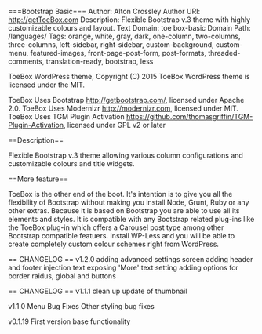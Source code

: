 ===Bootstrap Basic===
Author: Alton Crossley
Author URI: http://getToeBox.com
Description: Flexible Bootstrap v.3 theme with highly customizable colours and layout.
Text Domain: toe box-basic
Domain Path: /languages/
Tags: orange, white, gray, dark, one-column, two-columns, three-columns, left-sidebar, right-sidebar, custom-background, custom-menu, featured-images, front-page-post-form, post-formats, threaded-comments, translation-ready, bootstrap, less

ToeBox WordPress theme, Copyright (C) 2015
ToeBox WordPress theme is licensed under the MIT.

ToeBox Uses Bootstrap http://getbootstrap.com/, licensed under Apache 2.0.
ToeBox Uses Modernizr http://modernizr.com, licensed under MIT.
ToeBox Uses TGM Plugin Activation https://github.com/thomasgriffin/TGM-Plugin-Activation, licensed under GPL v2 or later

==Description==

Flexible Bootstrap v.3 theme allowing various column configurations and customizable colours and title widgets.

==More feature==

ToeBox is the other end of the boot.  It's intention is to give you all the flexibility of Bootstrap without making you install Node, Grunt, Ruby or any other extras.
Because it is based on Bootstrap you are able to use all its elements and styles.  It is compatible with any Bootstrap related plug-ins like the ToeBox plug-in which offers a Carousel post type among other Bootstrap compatible featuers.
Install WP-Less and you will be able to create completely custom colour schemes right from WordPress. 

== CHANGELOG ==
v1.2.0
adding advanced settings screen
adding header and footer injection text
exposing 'More' text setting
adding options for border raidus, global and buttons

== CHANGELOG ==
v1.1.1
clean up
update of thumbnail

v1.1.0
Menu Bug Fixes
Other styling bug fixes

v0.1.19 
First version base functionality